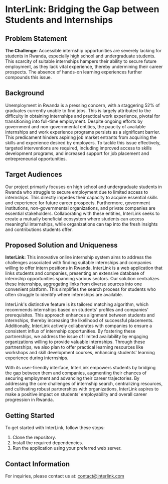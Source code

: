 # InterLink: Bridging the Gap between Students and Internships

## Problem Statement

**The Challenge:** Accessible internship opportunities are severely lacking for students in Rwanda, especially high school and undergraduate students. This scarcity of suitable internships hampers their ability to secure future employment, as they lack vital experience, thereby undermining their career prospects. The absence of hands-on learning experiences further compounds this issue.

## Background

Unemployment in Rwanda is a pressing concern, with a staggering 52% of graduates currently unable to find jobs. This is largely attributed to the difficulty in obtaining internships and practical work experience, pivotal for transitioning into full-time employment. Despite ongoing efforts by government and non-governmental entities, the paucity of available internships and work experience programs persists as a significant barrier. This predicament hinders aspiring job market entrants from acquiring the skills and experience desired by employers. To tackle this issue effectively, targeted interventions are required, including improved access to skills development programs, and increased support for job placement and entrepreneurial opportunities.

## Target Audiences

Our project primarily focuses on high school and undergraduate students in Rwanda who struggle to secure employment due to limited access to internships. This directly impedes their capacity to acquire essential skills and experience for future career prospects. Furthermore, government institutions, non-governmental organizations, and private companies are essential stakeholders. Collaborating with these entities, InterLink seeks to create a mutually beneficial ecosystem where students can access meaningful internships, while organizations can tap into the fresh insights and contributions students offer.

## Proposed Solution and Uniqueness

**InterLink:** This innovative online internship system aims to address the challenges associated with finding suitable internships and companies willing to offer intern positions in Rwanda. InterLink is a web application that links students and companies, presenting an extensive database of internship opportunities spanning various sectors. Our solution centralizes these internships, aggregating links from diverse sources into one convenient platform. This simplifies the search process for students who often struggle to identify where internships are available.

InterLink's distinctive feature is its tailored matching algorithm, which recommends internships based on students' profiles and companies' prerequisites. This approach enhances alignment between students and internships, thereby increasing the likelihood of successful placements. Additionally, InterLink actively collaborates with companies to ensure a consistent influx of internship opportunities. By fostering these partnerships, we address the issue of limited availability by engaging organizations willing to provide valuable internships. Through these partnerships, we also plan to offer practical learning resources like workshops and skill development courses, enhancing students' learning experience during internships.

With its user-friendly interface, InterLink empowers students by bridging the gap between them and companies, augmenting their chances of securing employment and advancing their career trajectories. By addressing the core challenges of internship search, centralizing resources, and cultivating robust partnerships with organizations, InterLink aspires to make a positive impact on students' employability and overall career progression in Rwanda.

## Getting Started

To get started with InterLink, follow these steps:

1. Clone the repository.
2. Install the required dependencies.
3. Run the application using your preferred web server.

## Contact Information

For inquiries, please contact us at: [contact@interlink.com](mailto:contact@interlink.com)
